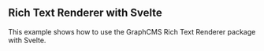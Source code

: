 ## Rich Text Renderer with Svelte

This example shows how to use the GraphCMS Rich Text Renderer package with Svelte.
